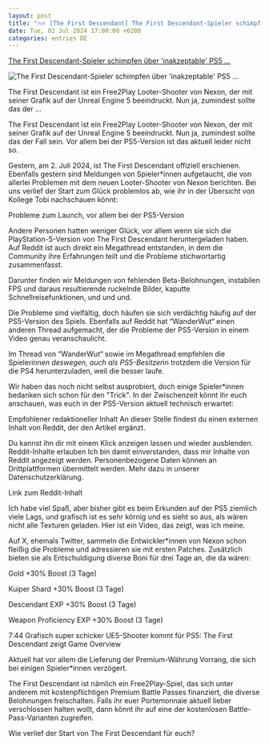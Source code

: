 ```yaml
---
layout: post
title: "🔥🔥 [The First Descendant] The First Descendant-Spieler schimpfen über 'inakzeptable' PS5 ..."
date: Tue, 02 Jul 2024 17:00:00 +0200
categories: entries DE
---
```

[The First Descendant-Spieler schimpfen über 'inakzeptable' PS5 ...](https://www.gamepro.de/artikel/the-first-descendant-launch-probleme-ps5,3415817.html)

![The First Descendant-Spieler schimpfen über 'inakzeptable' PS5 ...](https://images.cgames.de/images/gsgp/4/the-first-descendant_6298654.jpg)

The First Descendant ist ein Free2Play Looter-Shooter von Nexon, der mit seiner Grafik auf der Unreal Engine 5 beeindruckt. Nun ja, zumindest sollte das der ...

The First Descendant ist ein Free2Play Looter-Shooter von Nexon, der mit seiner Grafik auf der Unreal Engine 5 beeindruckt. Nun ja, zumindest sollte das der Fall sein. Vor allem bei der PS5-Version ist das aktuell leider nicht so.

Gestern, am 2. Juli 2024, ist The First Descendant offiziell erschienen. Ebenfalls gestern sind Meldungen von Spieler*innen aufgetaucht, die von allerlei Problemen mit dem neuen Looter-Shooter von Nexon berichten. Bei uns verlief der Start zum Glück problemlos ab, wie ihr in der Übersicht von Kollege Tobi nachschauen könnt:

Probleme zum Launch, vor allem bei der PS5-Version

Andere Personen hatten weniger Glück, vor allem wenn sie sich die PlayStation-5-Version von The First Descendant heruntergeladen haben. Auf Reddit ist auch direkt ein Megathread entstanden, in dem die Community ihre Erfahrungen teilt und die Probleme stichwortartig zusammenfasst.

Darunter finden wir Meldungen von fehlenden Beta-Belohnungen, instabilen FPS und daraus resultierende ruckelnde Bilder, kaputte Schnellreisefunktionen, und und und.

Die Probleme sind vielfältig, doch häufen sie sich verdächtig häufig auf der PS5-Version des Spiels. Ebenfalls auf Reddit hat “WanderWut“ einen anderen Thread aufgemacht, der die Probleme der PS5-Version in einem Video genau veranschaulicht.

Im Thread von “WanderWut“ sowie im Megathread empfehlen die Spieler*innen deswegen, auch als PS5-Besitzer*in trotzdem die Version für die PS4 herunterzuladen, weil die besser laufe.

Wir haben das noch nicht selbst ausprobiert, doch einige Spieler*innen bedanken sich schon für den "Trick". In der Zwischenzeit könnt ihr euch anschauen, was euch in der PS5-Version aktuell technisch erwartet:

Empfohlener redaktioneller Inhalt An dieser Stelle findest du einen externen Inhalt von Reddit, der den Artikel ergänzt.

Du kannst ihn dir mit einem Klick anzeigen lassen und wieder ausblenden. Reddit-Inhalte erlauben Ich bin damit einverstanden, dass mir Inhalte von Reddit angezeigt werden. Personenbezogene Daten können an Drittplattformen übermittelt werden. Mehr dazu in unserer Datenschutzerklärung.

Link zum Reddit-Inhalt

Ich habe viel Spaß, aber bisher gibt es beim Erkunden auf der PS5 ziemlich viele Lags, und grafisch ist es sehr körnig und es sieht so aus, als wären nicht alle Texturen geladen. Hier ist ein Video, das zeigt, was ich meine.

Auf X, ehemals Twitter, sammeln die Entwickler*innen von Nexon schon fleißig die Probleme und adressieren sie mit ersten Patches. Zusätzlich bieten sie als Entschuldigung diverse Boni für drei Tage an, die da wären:

Gold +30% Boost (3 Tage)

Kuiper Shard +30% Boost (3 Tage)

Descendant EXP +30% Boost (3 Tage)

Weapon Proficiency EXP +30% Boost (3 Tage)

7:44 Grafisch super schicker UE5-Shooter kommt für PS5: The First Descendant zeigt Game Overview

Aktuell hat vor allem die Lieferung der Premium-Währung Vorrang, die sich bei einigen Spieler*innen verzögert.

The First Descendant ist nämlich ein Free2Play-Spiel, das sich unter anderem mit kostenpflichtigen Premium Battle Passes finanziert, die diverse Belohnungen freischalten. Falls ihr euer Portemonnaie aktuell lieber verschlossen halten wollt, dann könnt ihr auf eine der kostenlosen Battle-Pass-Varianten zugreifen.

Wie verlief der Start von The First Descendant für euch?

